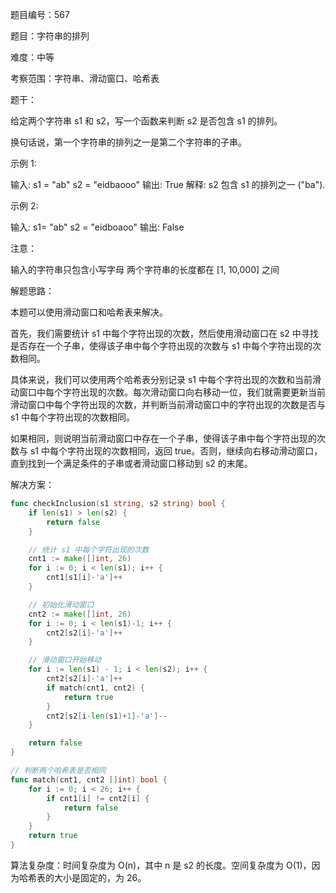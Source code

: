 题目编号：567

题目：字符串的排列

难度：中等

考察范围：字符串、滑动窗口、哈希表

题干：

给定两个字符串 s1 和 s2，写一个函数来判断 s2 是否包含 s1 的排列。

换句话说，第一个字符串的排列之一是第二个字符串的子串。

示例 1:

输入: s1 = "ab" s2 = "eidbaooo"
输出: True
解释: s2 包含 s1 的排列之一 ("ba").

示例 2:

输入: s1= "ab" s2 = "eidboaoo"
输出: False

注意：

输入的字符串只包含小写字母
两个字符串的长度都在 [1, 10,000] 之间

解题思路：

本题可以使用滑动窗口和哈希表来解决。

首先，我们需要统计 s1 中每个字符出现的次数，然后使用滑动窗口在 s2 中寻找是否存在一个子串，使得该子串中每个字符出现的次数与 s1 中每个字符出现的次数相同。

具体来说，我们可以使用两个哈希表分别记录 s1 中每个字符出现的次数和当前滑动窗口中每个字符出现的次数。每次滑动窗口向右移动一位，我们就需要更新当前滑动窗口中每个字符出现的次数，并判断当前滑动窗口中的字符出现的次数是否与 s1 中每个字符出现的次数相同。

如果相同，则说明当前滑动窗口中存在一个子串，使得该子串中每个字符出现的次数与 s1 中每个字符出现的次数相同，返回 true。否则，继续向右移动滑动窗口，直到找到一个满足条件的子串或者滑动窗口移动到 s2 的末尾。

解决方案：

```go
func checkInclusion(s1 string, s2 string) bool {
    if len(s1) > len(s2) {
        return false
    }

    // 统计 s1 中每个字符出现的次数
    cnt1 := make([]int, 26)
    for i := 0; i < len(s1); i++ {
        cnt1[s1[i]-'a']++
    }

    // 初始化滑动窗口
    cnt2 := make([]int, 26)
    for i := 0; i < len(s1)-1; i++ {
        cnt2[s2[i]-'a']++
    }

    // 滑动窗口开始移动
    for i := len(s1) - 1; i < len(s2); i++ {
        cnt2[s2[i]-'a']++
        if match(cnt1, cnt2) {
            return true
        }
        cnt2[s2[i-len(s1)+1]-'a']--
    }

    return false
}

// 判断两个哈希表是否相同
func match(cnt1, cnt2 []int) bool {
    for i := 0; i < 26; i++ {
        if cnt1[i] != cnt2[i] {
            return false
        }
    }
    return true
}
```

算法复杂度：时间复杂度为 O(n)，其中 n 是 s2 的长度。空间复杂度为 O(1)，因为哈希表的大小是固定的，为 26。